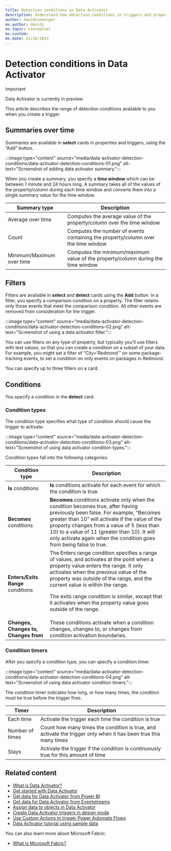 ```yaml
---
title: Detection conditions in Data Activator
description: Understand how detection conditions in triggers and properties operate in Data Activator.
author: davidiseminger
ms.author: davidi
ms.topic: conceptual
ms.custom: 
ms.date: 11/16/2023
---
```


# Detection conditions in Data Activator

> [!IMPORTANT]
> Data Activator is currently in preview.

This article describes the range of detection conditions available to you when you create a trigger.

## Summaries over time

Summaries are available in **select** cards in properties and triggers, using the “Add” button. 

:::image type="content" source="media/data-activator-detection-conditions/data-activator-detection-conditions-01.png" alt-text="Screenshot of adding data activator summary.":::


When you create a summary, you specify a **time window** which can be between 1 minute and 24 hours long. A summary takes all of the values of the property/column during each time window and converts them into a single summary value for the time window.


|Summary type  |Description  |
|---------|---------|
|Average over time      |Computes the average value of the property/column over the time window|
|Count     |Computes the number of events containing the property/column over the time window|
|Minimum/Maximum over time     |Computes the minimum/maximum value of the property/column during the time window|


## Filters

Filters are available in **select** and **detect** cards using the **Add** button. In a filter, you specify a comparison condition on a property. The filter retains only those events that meet the comparison condition. All other events are removed from consideration for the trigger.

:::image type="content" source="media/data-activator-detection-conditions/data-activator-detection-conditions-02.png" alt-text="Screenshot of using a data activator filter.":::

You can use filters on any type of property, but typically you'll use filters with text values, so that you can create a condition on a subset of your data. For example, you might set a filter of “City=’Redmond’” on some package-tracking events, to set a condition on only events on packages in Redmond.

You can specify up to three filters on a card.

## Conditions

You specify a condition in the **detect** card.

### Condition types

The condition type specifies what type of condition should cause the trigger to activate:

:::image type="content" source="media/data-activator-detection-conditions/data-activator-detection-conditions-03.png" alt-text="Screenshot of using data activator condition types.":::

Condition types fall into the following categories:


|Condition type  |Description  |
|---------|---------|
|**Is** conditions     |**Is** conditions activate for each event for which the condition is true. |
|**Becomes** conditions     |**Becomes** conditions activate only when the condition becomes true, after having previously been false. For example, “Becomes greater than 10” will activate if the value of the property changes from a value of 5 (less than 10) to a value of 11 (greater than 10). It will only activate again when the condition goes from being false to true. |
|**Enters/Exits Range** conditions     |The Enters range condition specifies a range of values, and activates at the point when a property value enters the range. It only activates when the previous value of the property was outside of the range, and the current value is within the range. <p>The exits range condition is similar, except that it activates when the property value goes outside of the range. |
|**Changes, Changes to, Changes from**     |These conditions activate when a condition changes, changes to, or changes from condition activation boundaries.   |



### Condition timers

After you specify a condition type, you can specify a condition timer.

:::image type="content" source="media/data-activator-detection-conditions/data-activator-detection-conditions-04.png" alt-text="Screenshot of using data activator condition timers.":::


The condition timer indicates how long, or how many times, the condition must be true before the trigger fires.



|Timer  |Description  |
|---------|---------|
|Each time |Activate the trigger each time the condition is true |
|Number of times |Count how many times the condition is true, and activate the trigger only when it has been true this many times |
|Stays |Activate the trigger if the condition is continuously true for this amount of time |




## Related content

* [What is Data Activator?](data-activator-introduction.md)
* [Get started with Data Activator](data-activator-get-started.md)
* [Get data for Data Activator from Power BI](data-activator-get-data-power-bi.md)
* [Get data for Data Activator from Eventstreams](data-activator-get-data-eventstreams.md)
* [Assign data to objects in Data Activator](data-activator-assign-data-objects.md)
* [Create Data Activator triggers in design mode](data-activator-create-triggers-design-mode.md)
* [Use Custom Actions to trigger Power Automate Flows](data-activator-trigger-power-automate-flows.md)
* [Data Activator tutorial using sample data](data-activator-tutorial.md)

You can also learn more about Microsoft Fabric:

* [What is Microsoft Fabric?](../get-started/microsoft-fabric-overview.md)
